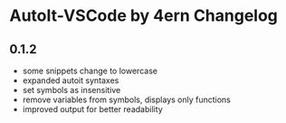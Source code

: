 # AutoIt-VSCode by 4ern Changelog

## 0.1.2 
* some snippets change to lowercase
* expanded autoit syntaxes
* set symbols as insensitive
* remove variables from symbols, displays only functions
* improved output for better readability